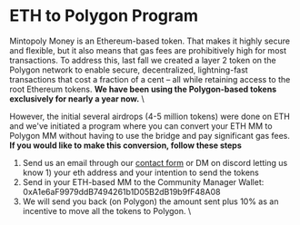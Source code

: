 # ETH to Polygon Program

Mintopoly Money is an Ethereum-based token. That makes it highly secure and flexible, but it also means that gas fees are prohibitively high for most transactions. To address this, last fall we created a layer 2 token on the Polygon network to enable secure, decentralized, lightning-fast transactions that cost a fraction of a cent – all while retaining access to the root Ethereum tokens. **We have been using the Polygon-based tokens exclusively for nearly a year now.** \


However, the initial several airdrops (4-5 million tokens) were done on ETH and we've initiated a program where you can convert your ETH MM to Polygon MM without having to use the bridge and pay significant gas fees. **If you would like to make this conversion, follow these steps**

1. Send us an email through our [contact form](https://www.mintopoly.io/contact) or DM on discord letting us know 1) your eth address and your intention to send the tokens
2. Send in your ETH-based MM to the Community Manager Wallet: 0xA1e6aF9979ddB7494261b1D05B2dB19b9fF48A08&#x20;
3. We will send you back (on Polygon) the amount sent plus 10% as an incentive to move all the tokens to Polygon. \
